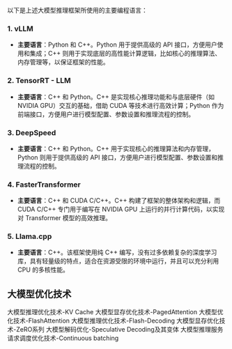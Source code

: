 以下是上述大模型推理框架所使用的主要编程语言：

### 1. vLLM
- **主要语言**：Python 和 C++。Python 用于提供高级的 API 接口，方便用户使用和集成；C++ 则用于实现底层的高性能计算逻辑，比如核心的推理算法、内存管理等，以保证框架的性能。

### 2. TensorRT - LLM
- **主要语言**：C++ 和 Python。C++ 是实现核心推理功能和与底层硬件（如 NVIDIA GPU）交互的基础，借助 CUDA 等技术进行高效计算；Python 作为前端接口，方便用户进行模型配置、参数设置和推理流程的控制。

### 3. DeepSpeed
- **主要语言**：C++ 和 Python。C++ 用于实现核心的推理算法和内存管理，Python 则用于提供高级的 API 接口，方便用户进行模型配置、参数设置和推理流程的控制。

### 4. FasterTransformer
- **主要语言**：C++ 和 CUDA C/C++。C++ 构建了框架的整体架构和逻辑，而 CUDA C/C++ 专门用于编写在 NVIDIA GPU 上运行的并行计算代码，以实现对 Transformer 模型的高效推理。

### 5. Llama.cpp
- **主要语言**：C++。该框架使用纯 C++ 编写，没有过多依赖复杂的深度学习库，具有轻量级的特点，适合在资源受限的环境中运行，并且可以充分利用 CPU 的多核性能。

## 大模型优化技术
大模型推理优化技术-KV Cache
大模型显存优化技术-PagedAttention
大模型优化技术-FlashAttention
大模型推理优化技术-Flash-Decoding
大模型显存优化技术-ZeRO系列
大模型解码优化-Speculative Decoding及其变体
大模型推理服务请求调度优化技术-Continuous batching
